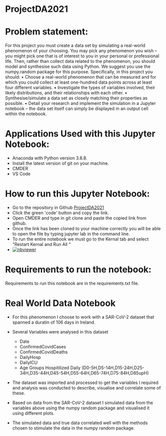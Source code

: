 # ProjectDA2021

# Problem statement:

For this project you must create a data set by simulating a real-world phenomenon of
your choosing. You may pick any phenomenon you wish – you might pick one that is
of interest to you in your personal or professional life. Then, rather than collect data
related to the phenomenon, you should model and synthesise such data using Python.
We suggest you use the numpy.random package for this purpose.
Specifically, in this project you should:
• Choose a real-world phenomenon that can be measured and for which you could
collect at least one-hundred data points across at least four different variables.
• Investigate the types of variables involved, their likely distributions, and their
relationships with each other.
• Synthesise/simulate a data set as closely matching their properties as possible.
• Detail your research and implement the simulation in a Jupyter notebook – the
data set itself can simply be displayed in an output cell within the notebook.

# Applications Used with this Jupyter Notebook:
- Anaconda with Python version 3.8.8.
- Install the latest version of git on your machine.
- CMDER
- VS Code
# How to run this Jupyter Notebook:

- Go to the repository in Github [ProjectDA2021 ](https://github.com/katel85/ProjectDA2021) 
- Click the green 'code' button and copy the link.
- Open CMDER and type in git clone and paste the copied link from github.
- Once the link has been cloned to your machine correctly you will be able to open the file by typing jupyter lab in the command line.
- To run the entire notebook we must go to the Kernal tab and select "Restart Kernal and Run All "
- [![nbviewer](https://raw.githubusercontent.com/jupyter/design/master/logos/Badges/nbviewer_badge.svg)](https://nbviewer.org/github/katel85/ProjectDA2021/tree/main/)

# Requirements to run the notebook:

Requirements to run this notebook are in the requirements.txt file.

# Real World Data Notebook

- For this phenomenon I choose to work with a SAR-CoV-2 dataset that spanned a duratin of 106 days in Ireland.
- Several Variables were analysed in this dataset

    - Date
    - ConfirmedCovidCases
    - ConfirmedCovidDeaths
    - DailyHosp
    - DailyICU
    - Age Groups Hospitilized Daily (D0-5H,D5-14H,D15-24H,D25-34H,D35-44H,D45-54H,D55-64H,D65-74H,D75-84H,D85upH)
    
    
- The dataset was imported and processed to get the variables I required and analysis was conducted to describe, visualise and correlate some of these.
- Based on data from the SAR-CoV-2 dataset I simulated data from the variables above using the numpy random package and visualised it using different plots.
- The simulated data and true data correlated well with the methods chosen to stimulate the data in the numpy random package.